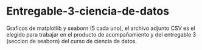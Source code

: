 # Entregable-3-ciencia-de-datos
Graficos de matplotlib y seaborn (5 cada uno), el archivo adjunto CSV es el elegido para trabajar en el producto de acompañamiento y del entregable 3 (seccion de seaborn) del curso de ciencia de datos.
